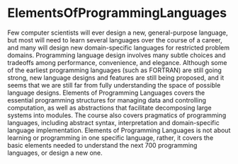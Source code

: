 # ElementsOfProgrammingLanguages
Few computer scientists will ever design a new, general-purpose language, but most will need to learn several languages over the course of a career, and many will design new domain-specific languages for restricted problem domains. Programming language design involves many subtle choices and tradeoffs among performance, convenience, and elegance. Although some of the earliest programming languages (such as FORTRAN) are still going strong, new language designs and features are still being proposed, and it seems that we are still far from fully understanding the space of possible language designs.  Elements of Programming Languages covers the essential programming structures for managing data and controlling computation, as well as abstractions that facilitate decomposing large systems into modules. The course also covers pragmatics of programming languages, including abstract syntax, interpretation and domain-specific language implementation. Elements of Programming Languages is not about learning or programming in one specific language, rather, it covers the basic elements needed to understand the next 700 programming languages, or design a new one.
